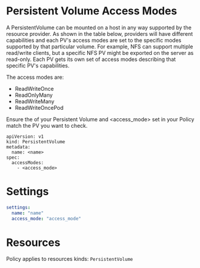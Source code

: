 # Persistent Volume Access Modes

A PersistentVolume can be mounted on a host in any way supported by the resource provider. As shown in the table below, providers will have different capabilities and each PV's access modes are set to the specific modes supported by that particular volume. For example, NFS can support multiple read/write clients, but a specific NFS PV might be exported on the server as read-only. Each PV gets its own set of access modes describing that specific PV's capabilities.

The access modes are:

- ReadWriteOnce
- ReadOnlyMany
- ReadWriteMany
- ReadWriteOncePod

Ensure the <name> of your Persistent Volume and <access_mode> set in your Policy match the PV you want to check.

```
apiVersion: v1
kind: PersistentVolume
metadata:
  name: <name>
spec:
  accessModes:
    - <access_mode>
```

# Settings

```yaml
settings:
  name: "name"
  access_mode: "access_mode"
```

# Resources

Policy applies to resources kinds:
`PersistentVolume`
